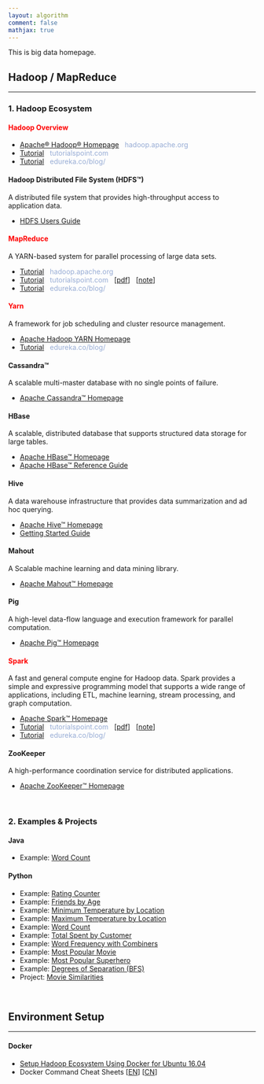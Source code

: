 ```yaml
---
layout: algorithm
comment: false
mathjax: true
---
```


This is big data homepage.

## Hadoop / MapReduce
---
### 1. Hadoop Ecosystem
#### <span style="color:red">Hadoop Overview</span>
+ [Apache® Hadoop® Homepage](http://hadoop.apache.org/) &nbsp; <span style="color:#97acd5">hadoop.apache.org</span>
+ [Tutorial](http://www.tutorialspoint.com/hadoop/) &nbsp; <span style="color:#97acd5">tutorialspoint.com</span>
+ [Tutorial](https://www.edureka.co/blog/hadoop-tutorial/) &nbsp; <span style="color:#97acd5">edureka.co/blog/</span>

#### Hadoop Distributed File System (HDFS™)
A distributed file system that provides high-throughput access to application data.
+ [HDFS Users Guide](http://hadoop.apache.org/docs/current/hadoop-project-dist/hadoop-hdfs/HdfsUserGuide.html)

#### <span style="color:red">MapReduce</span>
A YARN-based system for parallel processing of large data sets.
+ [Tutorial](https://hadoop.apache.org/docs/current/hadoop-mapreduce-client/hadoop-mapreduce-client-core/MapReduceTutorial.html) &nbsp; <span style="color:#97acd5">hadoop.apache.org</span>
+ [Tutorial](http://www.tutorialspoint.com/map_reduce/) &nbsp; <span style="color:#97acd5">tutorialspoint.com</span> &nbsp; [[pdf]({{site.baseurl}}/algorithms/bigdata/assets/books/mapreduce_tutorialspoint.pdf)] &nbsp; [[note]({{site.baseurl}}/algorithms/bigdata/assets/books/mapreduce_tutorialspoint_summary.pdf)]
+ [Tutorial](https://www.edureka.co/blog/mapreduce-tutorial/) &nbsp; <span style="color:#97acd5">edureka.co/blog/</span>

#### <span style="color:red">Yarn</span>
A framework for job scheduling and cluster resource management.
+ [Apache Hadoop YARN Homepage](http://hadoop.apache.org/docs/current/hadoop-yarn/hadoop-yarn-site/YARN.html)
+ [Tutorial](https://www.edureka.co/blog/apache-hadoop-2-0-and-yarn/) &nbsp; <span style="color:#97acd5">edureka.co/blog/</span>

#### Cassandra™
A scalable multi-master database with no single points of failure.
+ [Apache Cassandra™ Homepage](http://cassandra.apache.org/)

#### HBase
 A scalable, distributed database that supports structured data storage for large tables.
+ [Apache HBase™ Homepage](http://hbase.apache.org/)
+ [Apache HBase™ Reference Guide](http://hbase.apache.org/book.html)

#### Hive
A data warehouse infrastructure that provides data summarization and ad hoc querying.
+ [Apache Hive™ Homepage](http://hive.apache.org/)
+ [Getting Started Guide](https://cwiki.apache.org/confluence/display/Hive/GettingStarted)

#### Mahout
A Scalable machine learning and data mining library.
+ [Apache Mahout™ Homepage](http://mahout.apache.org/)

#### Pig
A high-level data-flow language and execution framework for parallel computation.
+ [Apache Pig™ Homepage](http://pig.apache.org/)

#### <span style="color:red">Spark</span>
A fast and general compute engine for Hadoop data. Spark provides a simple and expressive programming model that supports a wide range of applications, including ETL, machine learning, stream processing, and graph computation.
+ [Apache Spark™ Homepage](http://spark.apache.org/)
+ [Tutorial](https://www.tutorialspoint.com/apache_spark/) &nbsp; <span style="color:#97acd5">tutorialspoint.com</span> &nbsp; [[pdf]({{site.baseurl}}/algorithms/bigdata/assets/books/spark_tutorialspoint.pdf)] &nbsp; [[note]({{site.baseurl}}/algorithms/bigdata/assets/books/spark_tutorialspoint_summary.pdf)]
+ [Tutorial](https://www.edureka.co/blog/spark-tutorial/) &nbsp; <span style="color:#97acd5">edureka.co/blog/</span>

#### ZooKeeper
A high-performance coordination service for distributed applications.
+ [Apache ZooKeeper™ Homepage](http://zookeeper.apache.org/)

<br>

### 2. Examples & Projects
#### Java
+ Example: [Word Count]({{site.baseurl}}/algorithms/bigdata/wc_java) &nbsp; <a class="icon-text" href="https://github.com/shevapato2008/HadoopMapReduce_Java/tree/master/WordCount" title="Github Repository"><i class="mastheadicon icomoon-github1"></i></a>

#### Python
+ Example: [Rating Counter]({{site.baseurl}}/algorithms/bigdata/ratingcounter_python) &nbsp; <a class="icon-text" href="https://github.com/shevapato2008/HadoopMapReduce_Python/tree/master/1.%20Rating%20Counter" title="Github Repository"><i class="mastheadicon icomoon-github1"></i></a>
+ Example: [Friends by Age]({{site.baseurl}}/algorithms/bigdata/friendsbyage_python) &nbsp; <a class="icon-text" href="https://github.com/shevapato2008/HadoopMapReduce_Python/tree/master/2.%20Friends%20By%20Age" title="Github Repository"><i class="mastheadicon icomoon-github1"></i></a>
+ Example: [Minimum Temperature by Location]({{site.baseurl}}/algorithms/bigdata/mintemploc_python) &nbsp; <a class="icon-text" href="https://github.com/shevapato2008/HadoopMapReduce_Python/tree/master/3.%20Minimum%20Temperature%20By%20Location" title="Github Repository"><i class="mastheadicon icomoon-github1"></i></a>
+ Example: [Maximum Temperature by Location]({{site.baseurl}}/algorithms/bigdata/maxtemploc_python) &nbsp; <a class="icon-text" href="https://github.com/shevapato2008/HadoopMapReduce_Python/tree/master/4.%20Maximum%20Temperature%20By%20Location" title="Github Repository"><i class="mastheadicon icomoon-github1"></i></a>
+ Example: [Word Count]({{site.baseurl}}/algorithms/bigdata/wc_python) &nbsp; <a class="icon-text" href="https://github.com/shevapato2008/HadoopMapReduce_Python/tree/master/5.%20Word%20Count" title="Github Repository"><i class="mastheadicon icomoon-github1"></i></a>
+ Example: [Total Spent by Customer]({{site.baseurl}}/algorithms/bigdata/totalspent_python) &nbsp; <a class="icon-text" href="https://github.com/shevapato2008/HadoopMapReduce_Python/tree/master/6.%20Total%20Spent%20by%20Customer" title="Github Repository"><i class="mastheadicon icomoon-github1"></i></a>
+ Example: [Word Frequency with Combiners]({{site.baseurl}}/algorithms/bigdata/wordfreqcomb_python) &nbsp; <a class="icon-text" href="https://github.com/shevapato2008/HadoopMapReduce_Python/tree/master/7.%20Word%20Frequency%20With%20Combiners" title="Github Repository"><i class="mastheadicon icomoon-github1"></i></a>
+ Example: [Most Popular Movie]({{site.baseurl}}/algorithms/bigdata/mostpopmovie_python) &nbsp; <a class="icon-text" href="https://github.com/shevapato2008/HadoopMapReduce_Python/tree/master/8.%20Most%20Popular%20Movie" title="Github Repository"><i class="mastheadicon icomoon-github1"></i></a>
+ Example: [Most Popular Superhero]({{site.baseurl}}/algorithms/bigdata/mostpophero_python) &nbsp; <a class="icon-text" href="https://github.com/shevapato2008/HadoopMapReduce_Python/tree/master/9.%20Most%20Popular%20Superhero" title="Github Repository"><i class="mastheadicon icomoon-github1"></i></a>
+ Example: [Degrees of Separation (BFS)]({{site.baseurl}}/algorithms/bigdata/degsep_python) &nbsp; <a class="icon-text" href="https://github.com/shevapato2008/HadoopMapReduce_Python/tree/master/10.%20Degrees%20of%20Separation_Breadth-First%20Search" title="Github Repository"><i class="mastheadicon icomoon-github1"></i></a>
+ Project: [Movie Similarities]({{site.baseurl}}/algorithms/bigdata/moviesimil_python) &nbsp; <a class="icon-text" href="https://github.com/shevapato2008/HadoopMapReduce_Python/tree/master/11.%20Movie%20Similarities" title="Github Repository"><i class="mastheadicon icomoon-github1"></i></a>

<br>

## Environment Setup
---
#### Docker
+ [Setup Hadoop Ecosystem Using Docker for Ubuntu 16.04]({{site.baseurl}}/algorithms/bigdata/setup)
+ Docker Command Cheat Sheets [[EN](https://github.com/shevapato2008/docker-cheat-sheet)] [[CN](https://github.com/shevapato2008/docker-cheat-sheet/tree/master/zh-cn)]

<br><br>
